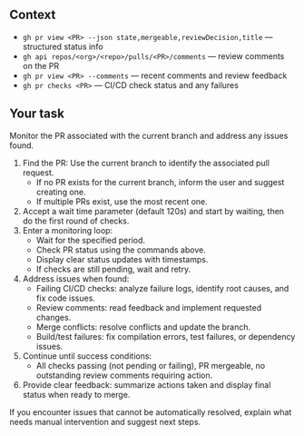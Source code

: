 ## Context

- `gh pr view <PR> --json state,mergeable,reviewDecision,title` — structured status info
- `gh api repos/<org>/<repo>/pulls/<PR>/comments` — review comments on the PR
- `gh pr view <PR> --comments` — recent comments and review feedback
- `gh pr checks <PR>` — CI/CD check status and any failures

## Your task

Monitor the PR associated with the current branch and address any issues found.

1. Find the PR: Use the current branch to identify the associated pull request.
   - If no PR exists for the current branch, inform the user and suggest creating one.
   - If multiple PRs exist, use the most recent one.
2. Accept a wait time parameter (default 120s) and start by waiting, then do the first round of checks.
3. Enter a monitoring loop:
   - Wait for the specified period.
   - Check PR status using the commands above.
   - Display clear status updates with timestamps.
   - If checks are still pending, wait and retry.
4. Address issues when found:
   - Failing CI/CD checks: analyze failure logs, identify root causes, and fix code issues.
   - Review comments: read feedback and implement requested changes.
   - Merge conflicts: resolve conflicts and update the branch.
   - Build/test failures: fix compilation errors, test failures, or dependency issues.
5. Continue until success conditions:
   - All checks passing (not pending or failing), PR mergeable, no outstanding review comments requiring action.
6. Provide clear feedback: summarize actions taken and display final status when ready to merge.

If you encounter issues that cannot be automatically resolved, explain what needs manual intervention and suggest next steps.

